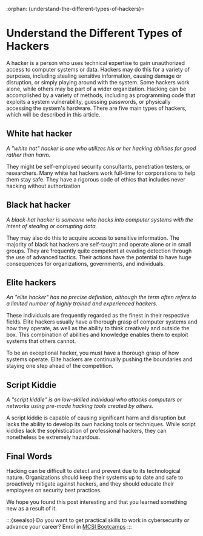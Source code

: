 :orphan:
(understand-the-different-types-of-hackers)=

# Understand the Different Types of Hackers

A hacker is a person who uses technical expertise to gain unauthorized access to computer systems or data. Hackers may do this for a variety of purposes, including stealing sensitive information, causing damage or disruption, or simply playing around with the system. Some hackers work alone, while others may be part of a wider organization. Hacking can be accomplished by a variety of methods, including as programming code that exploits a system vulnerability, guessing passwords, or physically accessing the system's hardware. There are five main types of hackers, which will be described in this article.

## White hat hacker

_A "white hat" hacker is one who utilizes his or her hacking abilities for good rather than harm._

They might be self-employed security consultants, penetration testers, or researchers. Many white hat hackers work full-time for corporations to help them stay safe. They have a rigorous code of ethics that includes never hacking without authorization

## Black hat hacker

_A black-hat hacker is someone who hacks into computer systems with the intent of stealing or corrupting data._

They may also do this to acquire access to sensitive information. The majority of black hat hackers are self-taught and operate alone or in small groups. They are frequently quite competent at evading detection through the use of advanced tactics. Their actions have the potential to have huge consequences for organizations, governments, and individuals.

## Elite hackers

_An "elite hacker" has no precise definition, although the term often refers to a limited number of highly trained and experienced hackers._

These individuals are frequently regarded as the finest in their respective fields. Elite hackers usually have a thorough grasp of computer systems and how they operate, as well as the ability to think creatively and outside the box. This combination of abilities and knowledge enables them to exploit systems that others cannot.

To be an exceptional hacker, you must have a thorough grasp of how systems operate. Elite hackers are continually pushing the boundaries and staying one step ahead of the competition.

## Script Kiddie

_A "script kiddie" is an low-skilled individual who attacks computers or networks using pre-made hacking tools created by others._

A script kiddie is capable of causing significant harm and disruption but lacks the ability to develop its own hacking tools or techniques. While script kiddies lack the sophistication of professional hackers, they can nonetheless be extremely hazardous.

## Final Words

Hacking can be difficult to detect and prevent due to its technological nature. Organizations should keep their systems up to date and safe to proactively mitigate against hackers, and they should educate their employees on security best practices.

We hope you found this post interesting and that you learned something new as a result of it.

:::{seealso}
Do you want to get practical skills to work in cybersecurity or advance your career? Enrol in [MCSI Bootcamps](https://www.mosse-institute.com/bootcamps.html)
:::
